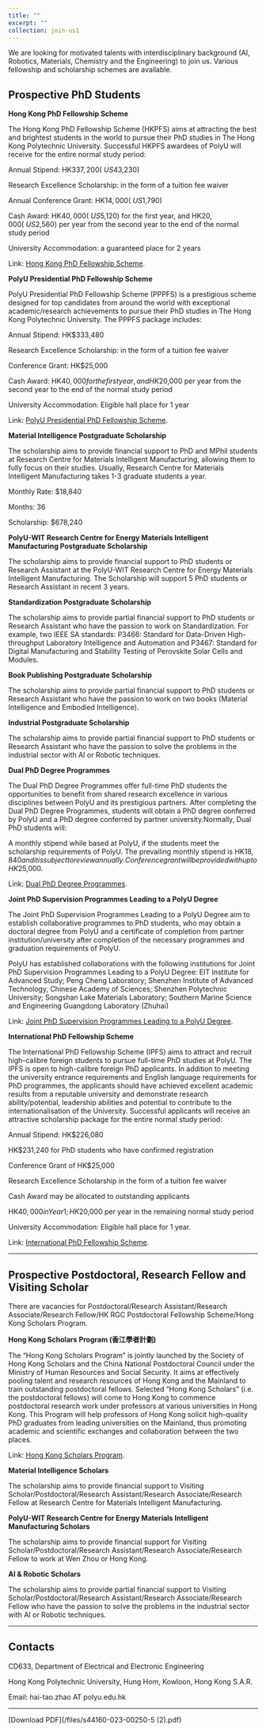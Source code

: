 ```yaml
---
title: ""
excerpt: ""
collection: join-us1
---
```

We are looking for motivated talents with interdisciplinary background (AI, Robotics, Materials, Chemistry and the Engineering) to join us. Various fellowship and scholarship schemes are available. 

## Prospective PhD Students

**Hong Kong PhD Fellowship Scheme**

The Hong Kong PhD Fellowship Scheme (HKPFS) aims at attracting the best and brightest students in the world to pursue their PhD studies in The Hong Kong Polytechnic University. Successful HKPFS awardees of PolyU will receive for the entire normal study period:

Annual Stipend: HK$337,200 (~US$43,230)

Research Excellence Scholarship: in the form of a tuition fee waiver

Annual Conference Grant: HK$14,000 (~US$1,790)

Cash Award: HK$40,000 (~US$5,120) for the first year, and HK$20,000 (~US$2,560) per year from the second year to the end of the normal study period

University Accommodation: a guaranteed place for 2 years

Link: [Hong Kong PhD Fellowship Scheme](https://cerg1.ugc.edu.hk/hkpfs/index.html). 



**PolyU Presidential PhD Fellowship Scheme**

PolyU Presidential PhD Fellowship Scheme (PPPFS) is a prestigious scheme designed for top candidates from around the world with exceptional academic/research achievements to pursue their PhD studies in The Hong Kong Polytechnic University. The PPPFS package includes:

Annual Stipend: HK$333,480

Research Excellence Scholarship: in the form of a tuition fee waiver

Conference Grant: HK$25,000

Cash Award: HK$40,000 for the first year, and HK$20,000 per year from the second year to the end of the normal study period

University Accommodation: Eligible hall place for 1 year

Link: [PolyU Presidential PhD Fellowship Scheme](https://www.polyu.edu.hk/gs/prospective-students/fellowship-scholarship-schemes/pppfs/). 



**Material Intelligence Postgraduate Scholarship**

The scholarship aims to provide financial support to PhD and MPhil students at Research Centre for Materials Intelligent Manufacturing, allowing them to fully focus on their studies. Usually, Research Centre for Materials Intelligent Manufacturing takes 1-3 graduate students a year.

Monthly Rate: $18,840

Months: 36

Scholarship: $678,240



**PolyU-WIT Research Centre for Energy Materials Intelligent Manufacturing Postgraduate Scholarship**

The scholarship aims to provide financial support to PhD students or Research Assistant at the PolyU-WIT Research Centre for Energy Materials Intelligent Manufacturing. The Scholarship will support 5 PhD students or Research Assistant in recent 3 years.



**Standardization Postgraduate Scholarship**

The scholarship aims to provide partial financial support to PhD students or Research Assistant who have the passion to work on Standardization. For example, two IEEE SA standards: P3466: Standard for Data-Driven High-throughput Laboratory Intelligence and Automation and P3467: Standard for Digital Manufacturing and Stability Testing of Perovskite Solar Cells and Modules.



**Book Publishing Postgraduate Scholarship**

The scholarship aims to provide partial financial support to PhD students or Research Assistant who have the passion to work on two books (Material Intelligence and Embodied Intelligence).



**Industrial Postgraduate Scholarship**

The scholarship aims to provide partial financial support to PhD students or Research Assistant who have the passion to solve the problems in the industrial sector with AI or Robotic techniques.



**Dual PhD Degree Programmes**

The Dual PhD Degree Programmes offer full-time PhD students the opportunities to benefit from shared research excellence in various disciplines between PolyU and its prestigious partners. After completing the Dual PhD Degree Programmes, students will obtain a PhD degree conferred by PolyU and a PhD degree conferred by partner university.Normally, Dual PhD students will:

A monthly stipend while based at PolyU, if the students meet the scholarship requirements of PolyU. The prevailing monthly stipend is HK$18,840 and it is subject to review annually. Conference grant will be provided with up to HK$25,000.

Link: [Dual PhD Degree Programmes](https://www.polyu.edu.hk/gs/prospective-students/collaborative-phd-programmes/dual-phd-degree-programmes/). 



**Joint PhD Supervision Programmes Leading to a PolyU Degree**

The Joint PhD Supervision Programmes Leading to a PolyU Degree aim to establish collaborative programmes to PhD students, who may obtain a doctoral degree from PolyU and a certificate of completion from partner institution/university after completion of the necessary programmes and graduation requirements of PolyU.

PolyU has established collaborations with the following institutions for Joint PhD Supervision Programmes Leading to a PolyU Degree: EIT Institute for Advanced Study; Peng Cheng Laboratory; Shenzhen Institute of Advanced Technology, Chinese Academy of Sciences; Shenzhen Polytechnic University; Songshan Lake Materials Laboratory; Southern Marine Science and Engineering Guangdong Laboratory (Zhuhai)

Link: [Joint PhD Supervision Programmes Leading to a PolyU Degree](https://www.polyu.edu.hk/gs/prospective-students/collaborative-phd-programmes/joint-phd-supervision-programmes-leading-to-a-polyu-degree/). 



**International PhD Fellowship Scheme**

The International PhD Fellowship Scheme (IPFS) aims to attract and recruit high-calibre foreign students to pursue full-time PhD studies at PolyU. The IPFS is open to high-calibre foreign PhD applicants. In addition to meeting the university entrance requirements and English language requirements for PhD programmes, the applicants should have achieved excellent academic results from a reputable university and demonstrate research ability/potential, leadership abilities and potential to contribute to the internationalisation of the University. Successful applicants will receive an attractive scholarship package for the entire normal study period:

Annual Stipend: HK$226,080

HK$231,240 for PhD students who have confirmed registration

Conference Grant of HK$25,000

Research Excellence Scholarship in the form of a tuition fee waiver

Cash Award may be allocated to outstanding applicants

HK$40,000 in Year 1; HK$20,000 per year in the remaining normal study period

University Accommodation: Eligible hall place for 1 year. 

Link: [International PhD Fellowship Scheme](https://www.polyu.edu.hk/gs/prospective-students/fellowship-scholarship-schemes/ipfs/). 

---


## Prospective Postdoctoral, Research Fellow and Visiting Scholar 

There are vacancies for Postdoctoral/Research Assistant/Research Associate/Research Fellow/HK RGC Postdoctoral Fellowship Scheme/Hong Kong Scholars Program.



**Hong Kong Scholars Program (香江學者計劃)**

The “Hong Kong Scholars Program” is jointly launched by the Society of Hong Kong Scholars and the China National Postdoctoral Council under the Ministry of Human Resources and Social Security. It aims at effectively pooling talent and research resources of Hong Kong and the Mainland to train outstanding postdoctoral fellows. Selected “Hong Kong Scholars” (i.e. the postdoctoral fellows) will come to Hong Kong to commence postdoctoral research work under professors at various universities in Hong Kong. This Program will help professors of Hong Kong solicit high-quality PhD graduates from leading universities on the Mainland, thus promoting academic and scientific exchanges and collaboration between the two places.

Link: [Hong Kong Scholars Program](https://www.hkscholars.org/). 



**Material Intelligence Scholars**

The scholarship aims to provide financial support to Visiting Scholar/Postdoctoral/Research Assistant/Research Associate/Research Fellow at Research Centre for Materials Intelligent Manufacturing.


**PolyU-WIT Research Centre for Energy Materials Intelligent Manufacturing Scholars**

The scholarship aims to provide financial support for Visiting Scholar/Postdoctoral/Research Assistant/Research Associate/Research Fellow to work at Wen Zhou or Hong Kong. 



**AI & Robotic Scholars**

The scholarship aims to provide partial financial support to Visiting Scholar/Postdoctoral/Research Assistant/Research Associate/Research Fellow who have the passion to solve the problems in the industrial sector with AI or Robotic techniques.


---

## Contacts

CD633, Department of Electrical and Electronic Engineering

Hong Kong Polytechnic University, Hung Hom, Kowloon, Hong Kong S.A.R.

Email: hai-tao.zhao AT polyu.edu.hk

---
[Download PDF](/files/s44160-023-00250-5 (2).pdf)
